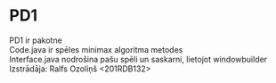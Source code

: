 # PD1
PD1 ir pakotne<br/>
Code.java ir spēles minimax algoritma metodes<br/>
Interface.java nodrošina pašu spēli un saskarni, lietojot windowbuilder<br/>
Izstrādāja: Ralfs Ozoliņš <201RDB132>
